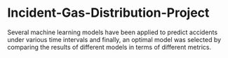 # Incident-Gas-Distribution-Project
Several machine learning models have been applied to predict accidents under various time intervals and finally, an optimal model was selected by comparing the results of different models in terms of different metrics.
